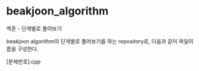 # beakjoon_algorithm
백준 - 단계별로 풀어보기

beakjoon algorithm의 단게별로 풀어보기를 하는 repository로, 다음과 같이 파일이름을 구성한다.

[문제번호].cpp
